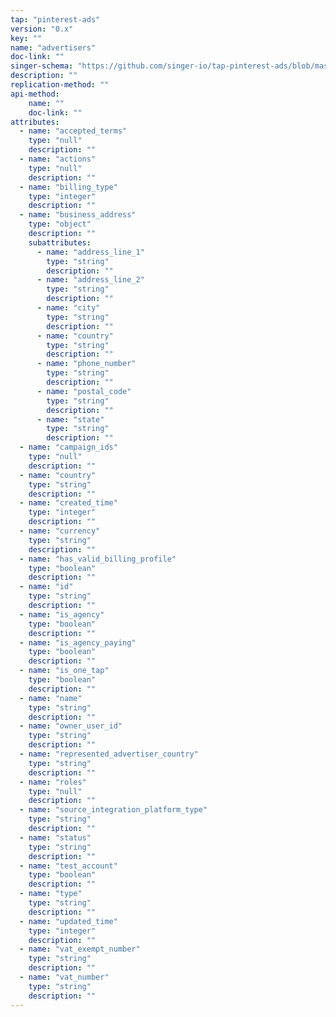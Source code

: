 ```yaml
---
tap: "pinterest-ads"
version: "0.x"
key: ""
name: "advertisers"
doc-link: ""
singer-schema: "https://github.com/singer-io/tap-pinterest-ads/blob/master/tap_pinterest_ads/schemas/advertisers.json"
description: ""
replication-method: ""
api-method:
    name: ""
    doc-link: ""
attributes:
  - name: "accepted_terms"
    type: "null"
    description: ""
  - name: "actions"
    type: "null"
    description: ""
  - name: "billing_type"
    type: "integer"
    description: ""
  - name: "business_address"
    type: "object"
    description: ""
    subattributes:
      - name: "address_line_1"
        type: "string"
        description: ""
      - name: "address_line_2"
        type: "string"
        description: ""
      - name: "city"
        type: "string"
        description: ""
      - name: "country"
        type: "string"
        description: ""
      - name: "phone_number"
        type: "string"
        description: ""
      - name: "postal_code"
        type: "string"
        description: ""
      - name: "state"
        type: "string"
        description: ""
  - name: "campaign_ids"
    type: "null"
    description: ""
  - name: "country"
    type: "string"
    description: ""
  - name: "created_time"
    type: "integer"
    description: ""
  - name: "currency"
    type: "string"
    description: ""
  - name: "has_valid_billing_profile"
    type: "boolean"
    description: ""
  - name: "id"
    type: "string"
    description: ""
  - name: "is_agency"
    type: "boolean"
    description: ""
  - name: "is_agency_paying"
    type: "boolean"
    description: ""
  - name: "is_one_tap"
    type: "boolean"
    description: ""
  - name: "name"
    type: "string"
    description: ""
  - name: "owner_user_id"
    type: "string"
    description: ""
  - name: "represented_advertiser_country"
    type: "string"
    description: ""
  - name: "roles"
    type: "null"
    description: ""
  - name: "source_integration_platform_type"
    type: "string"
    description: ""
  - name: "status"
    type: "string"
    description: ""
  - name: "test_account"
    type: "boolean"
    description: ""
  - name: "type"
    type: "string"
    description: ""
  - name: "updated_time"
    type: "integer"
    description: ""
  - name: "vat_exempt_number"
    type: "string"
    description: ""
  - name: "vat_number"
    type: "string"
    description: ""
---
```


